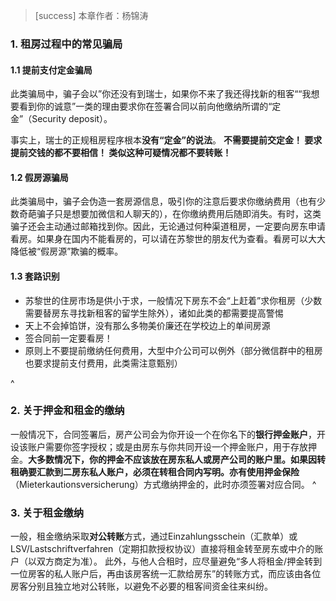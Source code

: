 > [success] 本章作者：杨锦涛

### **1. 租房过程中的常见骗局**
#### **1.1 提前支付定金骗局**
此类骗局中，骗子会以”你还没有到瑞士，如果你不来了我还得找新的租客““我想要看到你的诚意”一类的理由要求你在签署合同以前向他缴纳所谓的“定金”（Security deposit）。

事实上，瑞士的正规租房程序根本**没有“定金”的说法**。
**不需要提前交定金！
要求提前交钱的都不要相信！
类似这种可疑情况都不要转账！**

#### **1.2 假房源骗局**
此类骗局中，骗子会伪造一套房源信息，吸引你的注意后要求你缴纳费用（也有少数奇葩骗子只是想要加微信和人聊天的），在你缴纳费用后随即消失。有时，这类骗子还会主动通过邮箱找到你。因此，无论通过何种渠道租房，一定要向房东申请看房。如果身在国内不能看房的，可以请在苏黎世的朋友代为查看。看房可以大大降低被“假房源”欺骗的概率。

#### **1.3 套路识别**
- 苏黎世的住房市场是供小于求，一般情况下房东不会“上赶着”求你租房（少数需要替房东寻找新租客的留学生除外），诸如此类的都需要提高警惕
- 天上不会掉馅饼，没有那么多物美价廉还在学校边上的单间房源
- 签合同前一定要看房！
- 原则上不要提前缴纳任何费用，大型中介公司可以例外（部分微信群中的租房也要求提前支付费用，此类需注意甄别）

^
### **2. 关于押金和租金的缴纳**


一般情况下，合同签署后，房产公司会为你开设一个在你名下的**银行押金账户**，开设该账户需要你签字授权；或是由房东与你共同开设一个押金账户，用于存放押金。**大多数情况下，你的押金不应该放在房东私人或房产公司的账户里。**如果因转租确要汇款到二房东私人账户，必须在转租合同内写明。亦有使用**押金保险**（Mieterkautionsversicherung）方式缴纳押金的，此时亦须签署对应合同。
^
### **3. 关于租金缴纳**

一般，租金缴纳采取**对公转账**方式，通过Einzahlungsschein（汇款单）或LSV/Lastschriftverfahren（定期扣款授权协议）直接将租金转至房东或中介的账户（以双方商定为准）。
此外，与他人合租时，应尽量避免“多人将租金/押金转到一位房客的私人账户后，再由该房客统一汇款给房东”的转账方式，而应该由各位房客分别且独立地对公转账，以避免不必要的租客间资金往来纠纷。